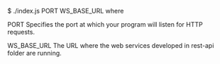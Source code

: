 $ ./index.js PORT WS_BASE_URL
where

PORT
Specifies the port at which your program will listen for HTTP requests.

WS_BASE_URL
The URL where the web services developed in rest-api folder are running.


